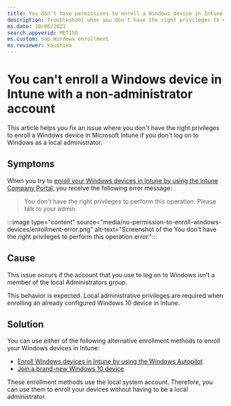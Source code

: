 ```yaml
---
title: You don't have permissions to enroll a Windows device in Intune
description: Troubleshoot when you don't have the right privileges to enroll a Windows device in Microsoft Intune.
ms.date: 10/06/2021
search.appverid: MET150
ms.custom: sap:Windows enrollment
ms.reviewer: kaushika
---
```

# You can't enroll a Windows device in Intune with a non-administrator account

This article helps you fix an issue where you don't have the right privileges to enroll a Windows device in Microsoft Intune if you don't log on to Windows as a local administrator.

## Symptoms

When you try to [enroll your Windows devices in Intune by using the Intune Company Portal](/mem/intune/user-help/windows-enrollment-company-portal), you receive the following error message:

> You don't have the right privileges to perform this operation. Please talk to your admin.

:::image type="content" source="media/no-permission-to-enroll-windows-devices/enrollment-error.png" alt-text="Screenshot of the You don't have the right privileges to perform this operation error.":::

## Cause

This issue occurs if the account that you use to log on to Windows isn't a member of the local Administrators group.

This behavior is expected. Local administrative privileges are required when enrolling an already configured Windows 10 device in Intune.

## Solution

You can use either of the following alternative enrollment methods to enroll your Windows devices in Intune:

- [Enroll Windows devices in Intune by using the Windows Autopilot](/mem/intune/enrollment/enrollment-autopilot)
- [Join a brand-new Windows 10 device](/azure/active-directory/user-help/user-help-join-device-on-network#to-join-a-brand-new-windows-10-device)

These enrollment methods use the local system account. Therefore, you can use them to enroll your devices without having to be a local administrator.
